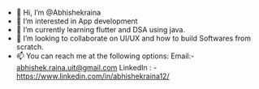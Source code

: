 - 👋 Hi, I’m @Abhishekraina
- 👀 I’m interested in App development 
- 🌱 I’m currently learning flutter and DSA using java.
- 💞️ I’m looking to collaborate on UI/UX and how to build Softwares from scratch.
- 📫 You can reach me at the following options: 
  Email:- abhishek.raina.uit@gmail.com
  LinkedIn : - https://www.linkedin.com/in/abhishekraina12/


  

<!---
Abhishekraina7/Abhishekraina7 is a ✨ special ✨ repository because its `README.md` (this file) appears on your GitHub profile.
You can click the Preview link to take a look at your changes.
--->
